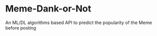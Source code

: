# Meme-Dank-or-Not
An ML/DL algorithms based API to predict the popularity of the Meme before posting 
